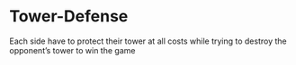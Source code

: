 # Tower-Defense
Each side have to protect their tower at all costs while trying to destroy the opponent’s tower to win the game

